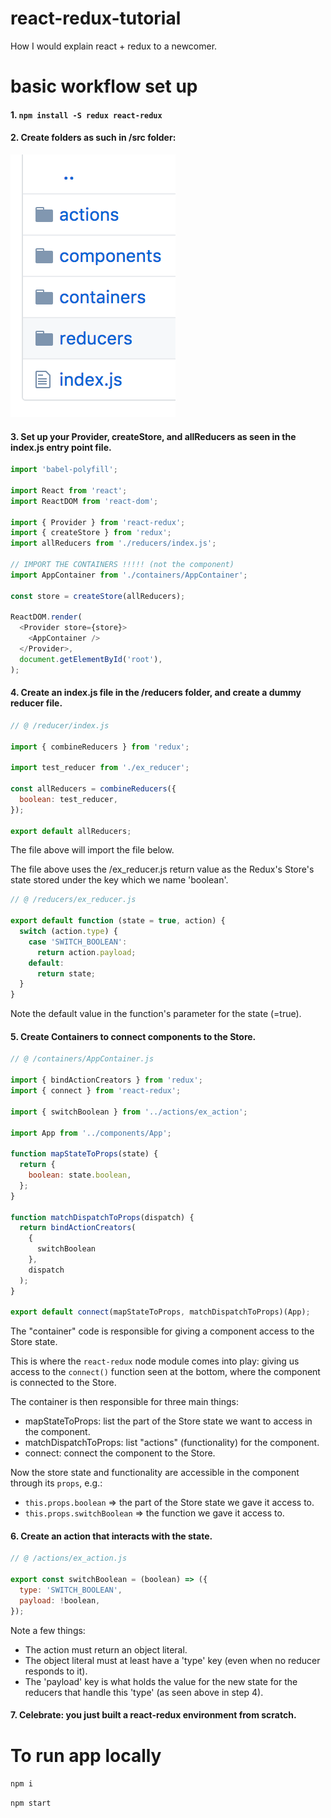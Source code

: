 # react-redux-tutorial

How I would explain react + redux to a newcomer. 


# basic workflow set up

#### 1. `npm install -S redux react-redux` 

#### 2. Create folders as such in /src folder:

![alt text](images/folder-structure.png)

#### 3. Set up your Provider, createStore, and allReducers as seen in the index.js entry point file.

```javascript
import 'babel-polyfill';

import React from 'react';
import ReactDOM from 'react-dom';

import { Provider } from 'react-redux';
import { createStore } from 'redux';
import allReducers from './reducers/index.js';

// IMPORT THE CONTAINERS !!!!! (not the component)
import AppContainer from './containers/AppContainer';

const store = createStore(allReducers);

ReactDOM.render(
  <Provider store={store}>
    <AppContainer />
  </Provider>,
  document.getElementById('root'),
);
```

#### 4. Create an index.js file in the /reducers folder, and create a dummy reducer file.

```javascript
// @ /reducer/index.js

import { combineReducers } from 'redux';

import test_reducer from './ex_reducer';

const allReducers = combineReducers({
  boolean: test_reducer, 
});

export default allReducers;
```

The file above will import the file below. 

The file above uses the /ex_reducer.js return value as the Redux's Store's state
stored under the key which we name 'boolean'.


```javascript
// @ /reducers/ex_reducer.js

export default function (state = true, action) {
  switch (action.type) {
    case 'SWITCH_BOOLEAN':
      return action.payload;
    default:
      return state;
  }
}
```

Note the default value in the function's parameter for the state (=true).

#### 5. Create Containers to connect components to the Store.

```javascript
// @ /containers/AppContainer.js

import { bindActionCreators } from 'redux';
import { connect } from 'react-redux';

import { switchBoolean } from '../actions/ex_action';

import App from '../components/App';

function mapStateToProps(state) {
  return {
    boolean: state.boolean,
  };
}

function matchDispatchToProps(dispatch) {
  return bindActionCreators(
    { 
      switchBoolean 
    }, 
    dispatch
  );
}

export default connect(mapStateToProps, matchDispatchToProps)(App);
```

The "container" code is responsible for giving a component access to the Store state. 

This is where the `react-redux` node module comes into play: giving us access to the `connect()` function seen at the bottom, where the component is connected to the Store.

The container is then responsible for three main things:
  * mapStateToProps: list the part of the Store state we want to access in the component.
  * matchDispatchToProps: list "actions" (functionality) for the component.
  * connect: connect the component to the Store.

Now the store state and functionality are accessible in the component through its `props`, e.g.:
  * `this.props.boolean` => the part of the Store state we gave it access to.
  * `this.props.switchBoolean` => the function we gave it access to.

#### 6. Create an action that interacts with the state.

```javascript
// @ /actions/ex_action.js

export const switchBoolean = (boolean) => ({
  type: 'SWITCH_BOOLEAN',
  payload: !boolean,
});
```
Note a few things:
  * The action must return an object literal.
  * The object literal must at least have a 'type' key (even when no reducer responds to it).
  * The 'payload' key is what holds the value for the new state for the reducers that handle this 'type' (as seen above in step 4).

#### 7. Celebrate: you just built a react-redux environment from scratch.

# To run app locally

`npm i`

`npm start`



